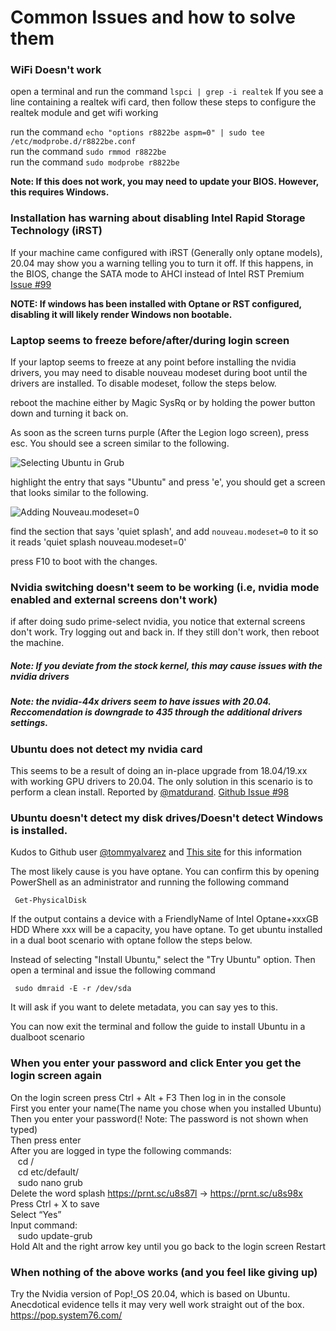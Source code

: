 # Common Issues and how to solve them

### WiFi Doesn't work

open a terminal and run the command `lspci | grep -i realtek` If you see a line containing a realtek wifi card, then follow these steps to configure the realtek module and get wifi working

run the command `echo "options r8822be aspm=0" | sudo tee /etc/modprobe.d/r8822be.conf`    
run the command `sudo rmmod r8822be`    
run the command `sudo modprobe r8822be`

**Note: If this does not work, you may need to update your BIOS. However, this requires Windows.**

### Installation has warning about disabling Intel Rapid Storage Technology (iRST)
If your machine came configured with iRST (Generally only optane models), 20.04 may show you a warning telling you to turn it off. If this happens, in the BIOS, change the SATA mode to AHCI instead of Intel RST Premium [Issue #99](https://github.com/kfechter/LegionY530Ubuntu/issues/99)

**NOTE: If windows has been installed with Optane or RST configured, disabling it will likely render Windows non bootable.**

### Laptop seems to freeze before/after/during login screen

If your laptop seems to freeze at any point before installing the nvidia drivers, you may need to disable nouveau modeset during boot until the drivers are installed. To disable modeset, follow the steps below.

reboot the machine either by Magic SysRq or by holding the power button down and turning it back on.

As soon as the screen turns purple (After the Legion logo screen), press esc. You should see a screen similar to the following.

![Selecting Ubuntu in Grub](../Images/grubSelectionScreen.png)

highlight the entry that says "Ubuntu" and press 'e', you should get a screen that looks similar to the following.

![Adding Nouveau.modeset=0](../Images/kernelOptions.png)

find the section that says 'quiet splash', and add `nouveau.modeset=0` to it so it reads 'quiet splash nouveau.modeset=0'

press F10 to boot with the changes.


### Nvidia switching doesn't seem to be working (i.e, nvidia mode enabled and external screens don't work)

if after doing sudo prime-select nvidia, you notice that external screens don't work. Try logging out and back in. If they still don't work, then reboot the machine. 

##### __Note: If you deviate from the stock kernel, this may cause issues with the nvidia drivers__

##### __Note: the nvidia-44x drivers seem to have issues with 20.04. Reccomendation is downgrade to 435 through the additional drivers settings.__

### Ubuntu does not detect my nvidia card
This seems to be a result of doing an in-place upgrade from 18.04/19.xx with working GPU drivers to 20.04. The only solution in this scenario is to perform a clean install. Reported by [@matdurand](https://github.com/matdurand). [Github Issue #98](https://github.com/kfechter/LegionY530Ubuntu/issues/98)

### Ubuntu doesn't detect my disk drives/Doesn't detect Windows is installed.

Kudos to Github user [@tommyalvarez](https://github.com/tommyalvarez) and [This site](https://davidvielmetter.com/tricks/installing-ubuntu-dual-boot-on-a-dell-precision-which-already-runs-windows-10/) for this information

The most likely cause is you have optane. You can confirm this by opening PowerShell as an administrator and running the following command 

` Get-PhysicalDisk`

If the output contains a device with a FriendlyName of Intel Optane+xxxGB HDD Where xxx will be a capacity, you have optane. To get ubuntu installed in a dual boot scenario with optane follow the steps below. 

Instead of selecting "Install Ubuntu," select the "Try Ubuntu" option. Then open a terminal and issue the following command

` sudo dmraid -E -r /dev/sda`

It will ask if you want to delete metadata, you can say yes to this. 

You can now exit the terminal and follow the guide to install Ubuntu in a dualboot scenario

### When you enter your password and click Enter you get the login screen again

On the login screen press Ctrl + Alt + F3
Then log in in the console  
First you enter your name(The name you chose when you installed Ubuntu)  
Then you enter your password(! Note: The password is not shown when typed)  
Then press enter  
After you are logged in type the following commands:  
&nbsp;&nbsp; cd /  
&nbsp;&nbsp; cd etc/default/  
&nbsp;&nbsp; sudo nano grub  
Delete the word splash  https://prnt.sc/u8s87l   →  https://prnt.sc/u8s98x  
Press Ctrl + X to save  
Select “Yes”  
Input command:  
&nbsp;&nbsp; sudo update-grub  
Hold Alt and the right arrow key until you go back to the login screen
Restart  

### When nothing of the above works (and you feel like giving up)

Try the Nvidia version of Pop\!\_OS 20.04, which is based on Ubuntu. Anecdotical evidence tells it may very well work straight out of the box. https://pop.system76.com/
